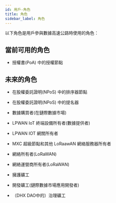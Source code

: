 ```yaml
---
id: 用戶-角色
title: 角色
sidebar_label: 角色
---
```


以下角色是用戶參與數據高速公路時使用的角色：

## 當前可用的角色

* 授權書(PoA) 中的授權節點

## 未來的角色

* 在股權委託證明(NPoS) 中的排序器節點

* 在股權委託證明(NPoS) 中的提名器

* 數據購買者(在鏈際數據市場)

* LPWAN IoT 終端設備所有者(數據提供者)

* LPWAN IOT 網關所有者

* MXC 超級節點和其他 LoRaawAN 網絡服務器所有者

* 網絡所有者(LoRaWAN)

* 網絡運營商所有者(LoRaWAN)

* 擁護礦工

* 開發礦工(鏈際數據市場應用開發者)

* （DHX DAO中的）治理礦工
